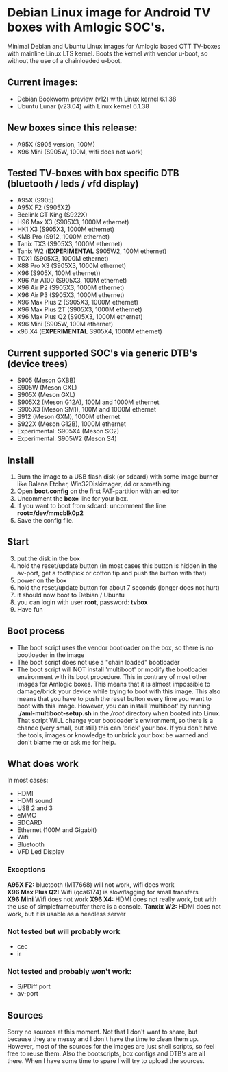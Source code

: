 # Debian Linux image for Android TV boxes with Amlogic SOC's.
Minimal Debian and Ubuntu Linux images for Amlogic based OTT TV-boxes with mainline Linux LTS kernel. Boots the kernel with vendor u-boot, so without the use of a chainloaded u-boot.

## Current images:
- Debian Bookworm preview (v12) with Linux kernel 6.1.38
- Ubuntu Lunar (v23.04)  with Linux kernel 6.1.38

## New boxes since this release:
- A95X (S905 version, 100M)
- X96 Mini (S905W, 100M, wifi does not work)
 
## Tested TV-boxes with box specific DTB (bluetooth / leds / vfd display)
- A95X (S905)
- A95X F2 (S905X2)
- Beelink GT King (S922X)
- H96 Max X3 (S905X3, 1000M ethernet)
- HK1 X3 (S905X3, 1000M ethernet)
- KM8 Pro (S912, 1000M ethernet)
- Tanix TX3 (S905X3, 1000M ethernet)
- Tanix W2 (**EXPERIMENTAL** S905W2, 100M ethernet)
- TOX1 (S905X3, 1000M ethernet)
- X88 Pro X3 (S905X3, 1000M ethernet)
- X96 (S905X, 100M ethernet))
- X96 Air A100 (S905X3, 100M ethernet)
- X96 Air P2 (S905X3, 1000M ethernet)
- X96 Air P3 (S905X3, 1000M ethernet)
- X96 Max Plus 2 (S905X3, 1000M ethernet)
- X96 Max Plus 2T (S905X3, 1000M ethernet)
- X96 Max Plus Q2 (S905X3, 1000M ethernet)
- X96 Mini (S905W, 100M ethernet)
- x96 X4 (**EXPERIMENTAL** S905X4, 1000M ethernet)


## Current supported SOC's via generic DTB's (device trees)
- S905 (Meson GXBB)
- S905W (Meson GXL)
- S905X (Meson GXL)
- S905X2 (Meson G12A), 100M and 1000M ethernet
- S905X3 (Meson SM1), 100M and 1000M ethernet
- S912 (Meson GXM), 1000M ethernet
- S922X (Meson G12B), 1000M ethernet
- Experimental: S905X4 (Meson SC2)
- Experimental: S905W2 (Meson S4)

## Install
1. Burn the image to a USB flash disk (or sdcard) with some image burner like Balena Etcher, Win32Diskimager, dd or something
2. Open **boot.config** on the first FAT-partition with an editor
3. Uncomment the **box=** line for your box.
4. If you want to boot from sdcard: uncomment the line **root=/dev/mmcblk0p2**
5. Save the config file. 

## Start
3. put the disk in the box
4. hold the reset/update button (in most cases this button is hidden in the av-port, get a toothpick or cotton tip and push the button with that) 
5. power on the box
6. hold the reset/update button for about 7 seconds (longer does not hurt)
7. it should now boot to Debian / Ubuntu
8. you can login with user **root**, password: **tvbox**
12. Have fun

## Boot process
- The boot script uses the vendor bootloader on the box, so there is no bootloader in the image
- The boot script does not use a "chain loaded" bootloader
- The boot script will NOT install 'multiboot' or modify the bootloader environment with its boot procedure. This in contrary of most other images for Amlogic boxes. This means that it is almost impossible to damage/brick your device while trying to boot with this image. This also means that you have to push the reset button every time you want to boot with this image. However, you can install 'multiboot' by running **./aml-multiboot-setup.sh** in the */root* directory when booted into Linux. That script WILL change your bootloader's environment, so there is a chance (very small, but still) this can 'brick' your box. If you don't have the tools, images or knowledge to unbrick your box: be warned and don't blame me or ask me for help. 

## What does work
In most cases:
- HDMI
- HDMI sound
- USB 2 and 3
- eMMC
- SDCARD
- Ethernet (100M and Gigabit)
- Wifi
- Bluetooth
- VFD Led Display

### Exceptions
**A95X F2:** bluetooth (MT7668) will not work, wifi does work  
**X96 Max Plus Q2:** Wifi (qca6174) is slow/lagging for small transfers  
**X96 Mini** Wifi does not work
**X96 X4:** HDMI does not really work, but with the use of simpleframebuffer there is a console. 
**Tanxix W2:** HDMI does not work, but it is usable as a headless server

### Not tested but will probably work
- cec
- ir

### Not tested and probably won't work:
- S/PDiff port
- av-port

## Sources
Sorry no sources at this moment. Not that I don't want to share, but because they are messy and I don't have the time to clean them up.   However, most of the sources for the images are just shell scripts, so feel free to reuse them. Also the bootscripts, box configs and DTB's are all there. When I have some time to spare I will try to upload the sources.
